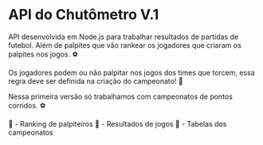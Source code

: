 # API do Chutômetro V.1

API desenvolvida em Node.js para trabalhar resultados de partidas de futebol. 
Além de palpites que vão rankear os jogadores que criaram os palpites nos jogos. ⚽

Os jogadores podem ou não palpitar nos jogos dos times que torcem, essa regra deve ser definida na criação do campeonato! 🤞

Nessa primeira versão só trabalhamos com campeonatos de pontos corridos. ⚽

🥇 - Ranking de palpiteiros
🥈 - Resultados de jogos
🥉 - Tabelas dos campeonatos
